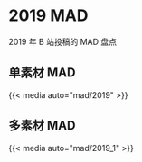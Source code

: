 # 2019 MAD


2019 年 B 站投稿的 MAD 盘点

## 单素材 MAD

{{< media auto="mad/2019" >}}

## 多素材 MAD

{{< media auto="mad/2019_1" >}}
